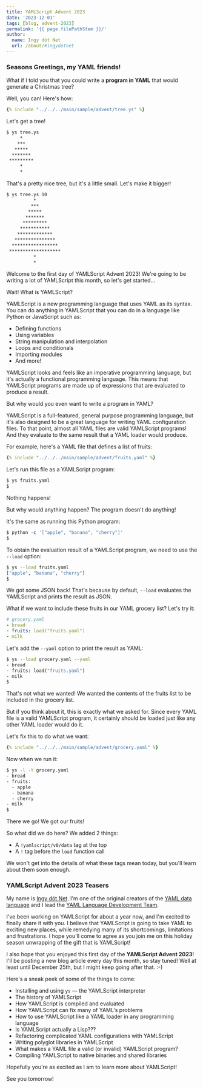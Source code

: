 ```yaml
---
title: YAMLScript Advent 2023
date: '2023-12-01'
tags: [blog, advent-2023]
permalink: '{{ page.filePathStem }}/'
author:
  name: Ingy döt Net
  url: /about/#ingydotnet
---
```


### Seasons Greetings, my YAML friends!

What if I told you that you could write a **program in YAML** that would
generate a Christmas tree?

Well, you can! Here's how:

```yaml
{% include "../../../main/sample/advent/tree.ys" %}
```

Let's get a tree!

```bash
$ ys tree.ys
     *
    ***
   *****
  *******
 *********
     *
     *
```

That's a pretty nice tree, but it's a little small. Let's make it bigger!

```bash
$ ys tree.ys 10
          *
         ***
        *****
       *******
      *********
     ***********
    *************
   ***************
  *****************
 *******************
          *
          *
```

Welcome to the first day of YAMLScript Advent 2023!
We're going to be writing a lot of YAMLScript this month, so let's get started…

Wait! What is YAMLScript?

YAMLScript is a new programming language that uses YAML as its syntax.
You can do anything in YAMLScript that you can do in a language like
Python or JavaScript such as:

* Defining functions
* Using variables
* String manipulation and interpolation
* Loops and conditionals
* Importing modules
* And more!

YAMLScript looks and feels like an imperative programming language, but it's
actually a functional programming language.
This means that YAMLScript programs are made up of expressions that are
evaluated to produce a result.

But why would you even want to write a program in YAML?

YAMLScript is a full-featured, general purpose programming language, but it's
also designed to be a great language for writing YAML configuration files.
To that point, almost all YAML files are valid YAMLScript programs!
And they evaluate to the same result that a YAML loader would produce.

For example, here's a YAML file that defines a list of fruits:

```yaml
{% include "../../../main/sample/advent/fruits.yaml" %}
```

Let's run this file as a YAMLScript program:
```bash
$ ys fruits.yaml
$
```

Nothing happens!

But why would anything happen? The program doesn't do anything!

It's the same as running this Python program:
```python
$ python -c '["apple", "banana", "cherry"]'
$
```

To obtain the evaluation result of a YAMLScript program, we need to use the
`--load` option:
```bash
$ ys --load fruits.yaml
["apple", "banana", "cherry"]
$
```

We got some JSON back!
That's because by default, `--load` evaluates the YAMLScript and prints the
result as JSON.

What if we want to include these fruits in our YAML grocery list?
Let's try it:

```yaml
# grocery.yaml
- bread
- fruits: load("fruits.yaml")
- milk
```

Let's add the `--yaml` option to print the result as YAML:

```bash
$ ys --load grocery.yaml --yaml
- bread
- fruits: load("fruits.yaml")
- milk
$
```

That's not what we wanted!
We wanted the contents of the fruits list to be included in the grocery list.

But if you think about it, this is exactly what we asked for.
Since every YAML file is a valid YAMLScript program, it certainly should be
loaded just like any other YAML loader would do it.

Let's fix this to do what we want:

```yaml
{% include "../../../main/sample/advent/grocery.yaml" %}
```

Now when we run it:

```bash
$ ys -l -Y grocery.yaml
- bread
- fruits:
  - apple
  - banana
  - cherry
- milk
$
```

There we go! We got our fruits!

So what did we do here?
We added 2 things:
* A `!yamlscript/v0/data` tag at the top
* A `!` tag before the `load` function call

We won't get into the details of what these tags mean today, but you'll learn
about them soon enough.


### YAMLScript Advent 2023 Teasers

My name is [Ingy döt Net](https://github.com/ingydotnet).
I'm one of the original creators of the [YAML data language](
https://yaml.org/) and I lead the [YAML Language Development Team](
https://yaml.org/spec/1.2.2/ext/team/).

I've been working on YAMLScript for about a year now, and I'm excited to finally
share it with you.
I believe that YAMLScript is going to take YAML to exciting new places, while
remedying many of its shortcomings, limitations and frustrations.
I hope you'll come to agree as you join me on this holiday season unwrapping of
the gift that is YAMLScript!

I also hope that you enjoyed this first day of the **YAMLScript Advent 2023**!
I'll be posting a new blog article every day this month, so stay tuned!
Well at least until December 25th, but I might keep going after that. :-)

Here's a sneak peek of some of the things to come:

* Installing and using `ys` — the YAMLScript interpreter
* The history of YAMLScript
* How YAMLScript is compiled and evaluated
* How YAMLScript can fix many of YAML's problems
* How to use YAMLScript like a YAML loader in any programming language
* Is YAMLScript actually a Lisp???
* Refactoring complicated YAML configurations with YAMLScript
* Writing polyglot libraries in YAMLScript
* What makes a YAML file a valid (or invalid) YAMLScript program?
* Compiling YAMLScript to native binaries and shared libraries

Hopefully you're as excited as I am to learn more about YAMLScript!

See you tomorrow!
